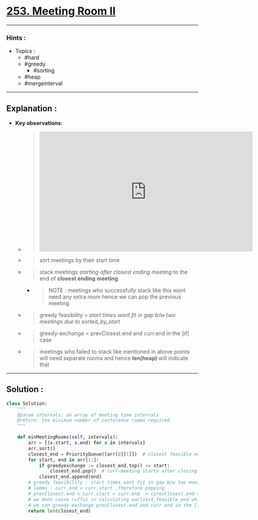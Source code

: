 # [253. Meeting Room II](https://www.lintcode.com/problem/919/)

---

### Hints :

-   Topics :
    -   #hard
    -   #greedy
        -   #sorting
    -   #heap
    -   #mergeinterval

---

## Explanation :

-   **Key observations**:

    -   > <iframe width="560" height="315" src="https://www.youtube.com/embed/tNhiD4SaumY" title="YouTube video player" frameborder="0" allow="accelerometer; autoplay; clipboard-write; encrypted-media; gyroscope; picture-in-picture" allowfullscreen></iframe>

    -   > sort meetings by their start time

    -   > stack meetings _starting after closest ending meeting_ to the end of **closest ending meeting**
        -   > NOTE : meetings who successfully stack like this wont need any extra room hence we can pop the previous meeting.

    -   > greedy feasibility = _start times wont fit in gap b/w two meetings due to sorted_by_start_

    -   > greedy-exchange = prevClosest.end and curr.end in the [if] case

    -   > meetings who failed to stack like mentioned in above points will need separate rooms and hence **len(heap)** will indicate that

---

## Solution :

```python
class Solution:
    """
    @param intervals: an array of meeting time intervals
    @return: the minimum number of conference rooms required
    """

    def minMeetingRooms(self, intervals):
        arr = [(x.start, x.end) for x in intervals]
        arr.sort()
        closest_end = PriorityQueue([arr[0][1]])  # closest feasible end
        for start, end in arr[1:]:
            if greedyexchange := closest_end.top() <= start:
                closest_end.pop()  # curr-meeting starts after closing of prevClosestEnd.meeting
            closest_end.append(end)
        # greedy feasibility : start times wont fit in gap b/w two meetings due to sorted_by_start
        # lemma : curr.end > curr.start ,therefore popping
        # prevClosest.end < curr.start < curr.end -> (prevClosest.end < curr.end),
        # we dont couse ruffus in calculating earliest_feasible_end which will now be curr top
        # we can greedy-exchange prevClosest.end and curr.end in the [if] case
        return len(closest_end)
```
